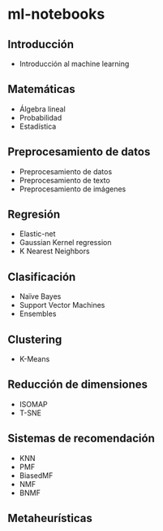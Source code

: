 # ml-notebooks

## Introducción

- Introducción al machine learning

## Matemáticas

- Álgebra lineal
- Probabilidad
- Estadística

## Preprocesamiento de datos

- Preprocesamiento de datos
- Preprocesamiento de texto
- Preprocesamiento de imágenes

## Regresión

- Elastic-net
- Gaussian Kernel regression
- K Nearest Neighbors

## Clasificación

- Naïve Bayes
- Support Vector Machines
- Ensembles

## Clustering

- K-Means

## Reducción de dimensiones

- ISOMAP
- T-SNE

## Sistemas de recomendación

- KNN
- PMF
- BiasedMF
- NMF
- BNMF

## Metaheurísticas

